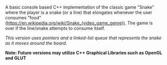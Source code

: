 A basic console based C++ implementation of the classic game "Snake" where the player is a snake (or a line) that elongates whenever the user consumes "food" (https://en.wikipedia.org/wiki/Snake_(video_game_genre)). The game is over if the line/snake attempts to consume itself. 

_This version uses pointers and a linked-list queue that represents the snake as it moves around the board._

**Note: Future versions may utilize C++ Graphical Libraries such as OpenGL and GLUT**


